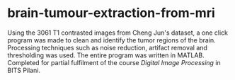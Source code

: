 # brain-tumour-extraction-from-mri
Using the 3061 T1 contrasted images from Cheng Jun's dataset, a one click program was made to clean and identify the tumor regions of the brain. Processing techniques such as noise reduction, artifact removal and thresholding was used. The entire program was written in MATLAB. Completed for partial fulfilment of the course *Digital Image Processing* in BITS Pilani.
